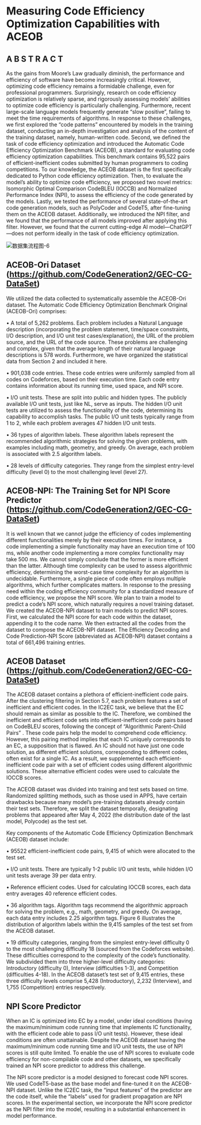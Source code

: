 # Measuring Code Efficiency Optimization Capabilities with ACEOB

## A B S T R A C T

As the gains from Moore’s Law gradually diminish, the performance and efficiency of software
have become increasingly critical. However, optimizing code efficiency remains a formidable
challenge, even for professional programmers. Surprisingly, research on code efficiency optimization is relatively sparse, and rigorously assessing models’ abilities to optimize code efficiency is particularly challenging. Furthermore, recent large-scale language models frequently
generate “slow positive”, failing to meet the time requirements of algorithms. In response to
these challenges, we first explored the “code patterns” encountered by models in the training
dataset, conducting an in-depth investigation and analysis of the content of the training dataset,
namely, human-written code. Second, we defined the task of code efficiency optimization and
introduced the Automatic Code Efficiency Optimization Benchmark (ACEOB), a standard for
evaluating code efficiency optimization capabilities. This benchmark contains 95,522 pairs of
efficient-inefficient codes submitted by human programmers to coding competitions. To our
knowledge, the ACEOB dataset is the first specifically dedicated to Python code efficiency
optimization. Then, to evaluate the model’s ability to optimize code efficiency, we proposed
two novel metrics: Isomorphic Optimal Comparison CodeBLEU (IOCCB) and Normalized
Performance Index (NPI), to assess the efficiency of the code generated by the models. Lastly,
we tested the performance of several state-of-the-art code generation models, such as PolyCoder
and CodeT5, after fine-tuning them on the ACEOB dataset. Additionally, we introduced the
NPI filter, and we found that the performance of all models improved after applying this filter.
However, we found that the current cutting-edge AI model—ChatGPT—does not perform ideally
in the task of code efficiency optimization. 


![数据集流程图-6](https://github.com/CodeGeneration2/ACEOB/assets/95161813/85487a1c-c56b-46fa-ad47-7f318e091a68)


## ACEOB-Ori Dataset (https://github.com/CodeGeneration2/GEC-CG-DataSet)

We utilized the data collected to systematically assemble the ACEOB-Ori dataset.
The Automatic Code Efficiency Optimization Benchmark Original (ACEOB-Ori) comprises:

• A total of 5,262 problems. Each problem includes a Natural Language description (incorporating the problem
statement, time/space constraints, I/O description, and I/O unit test cases/explanation), the URL of the problem
source, and the URL of the code source. These problems are challenging and complex, given that the average
length of their natural language descriptions is 578 words. Furthermore, we have organized the statistical data
from Section 2 and included it here.

• 901,038 code entries. These code entries were uniformly sampled from all codes on Codeforces, based on their
execution time. Each code entry contains information about its running time, used space, and NPI score.

• I/O unit tests. These are split into public and hidden types. The publicly available I/O unit tests, just like NL,
serve as inputs. The hidden I/O unit tests are utilized to assess the functionality of the code, determining its
capability to accomplish tasks. The public I/O unit tests typically range from 1 to 2, while each problem averages
47 hidden I/O unit tests.

• 36 types of algorithm labels. These algorithm labels represent the recommended algorithmic strategies for
solving the given problems, with examples including math, geometry, and greedy. On average, each problem is
associated with 2.5 algorithm labels.

• 28 levels of difficulty categories. They range from the simplest entry-level difficulty (level 0) to the most
challenging level (level 27).



## ACEOB-NPI: The Training Set for NPI Score Predictor (https://github.com/CodeGeneration2/GEC-CG-DataSet)

It is well known that we cannot judge the efficiency of codes implementing different functionalities merely by their
execution times. For instance, a code implementing a simple functionality may have an execution time of 100 ms, while
another code implementing a more complex functionality may take 500 ms. We cannot simply conclude that the former
is more efficient than the latter. Although time complexity can be used to assess algorithmic efficiency, determining
the worst-case time complexity for an algorithm is undecidable. Furthermore, a single piece of code often employs
multiple algorithms, which further complicates matters. In response to the pressing need within the coding efficiency
community for a standardized measure of code efficiency, we propose the NPI score. We plan to train
a model to predict a code’s NPI score, which naturally requires a novel training dataset.
We created the ACEOB-NPI dataset to train models to predict NPI scores. First, we calculated the NPI score for each
code within the dataset, appending it to the code name. We then extracted all the codes from the dataset to compose the
ACEOB-NPI dataset. The Efficiency Decoding and Code Prediction-NPI Score (abbreviated as ACEOB-NPI) dataset
contains a total of 661,496 training entries.



## ACEOB Dataset (https://github.com/CodeGeneration2/GEC-CG-DataSet)

The ACEOB dataset contains a plethora of efficient-inefficient code pairs. After the clustering filtering in Section
5.7, each problem features a set of inefficient and efficient codes. In the IC2EC task, we believe that the EC should
remain as similar as possible to the IC. Therefore, we combined the inefficient and efficient code sets
into efficient-inefficient code pairs based on CodeBLEU scores, following the concept of “Algorithmic Parent-Child
Pairs” . These code pairs help the model to comprehend code efficiency. However, this pairing method
implies that each IC uniquely corresponds to an EC, a supposition that is flawed. An IC should not have just one code
solution, as different efficient solutions, corresponding to different codes, often exist for a single IC. As a result, we
supplemented each efficient-inefficient code pair with a set of efficient codes using different algorithmic solutions.
These alternative efficient codes were used to calculate the IOCCB scores.

The ACEOB dataset was divided into training and test sets based on time. Randomized splitting methods, such as
those used in APPS, have certain drawbacks because many model’s pre-training datasets already contain their test sets.
Therefore, we split the dataset temporally, designating problems that appeared after May 4, 2022 (the distribution date
of the last model, Polycode) as the test set.

Key components of the Automatic Code Efficiency Optimization Benchmark (ACEOB) dataset include:

• 95522 efficient-inefficient code pairs, 9,415 of which were allocated to the test set.

• I/O unit tests. There are typically 1-2 public I/O unit tests, while hidden I/O unit tests average 39 per data entry.

• Reference efficient codes. Used for calculating IOCCB scores, each data entry averages 40 reference efficient
codes.

• 36 algorithm tags. Algorithm tags recommend the algorithmic approach for solving the problem, e.g., math,
geometry, and greedy. On average, each data entry includes 2.25 algorithm tags. Figure 6 illustrates the
distribution of algorithm labels within the 9,415 samples of the test set from the ACEOB dataset.

• 19 difficulty categories, ranging from the simplest entry-level difficulty 0 to the most challenging difficulty
18 (sourced from the Codeforces website). These difficulties correspond to the complexity of the code’s
functionality. We subdivided them into three higher-level difficulty categories: Introductory (difficulty 0),
Interview (difficulties 1-3), and Competition (difficulties 4-18). In the ACEOB dataset’s test set of 9,415 entries,
these three difficulty levels comprise 5,428 (Introductory), 2,232 (Interview), and 1,755 (Competition) entries
respectively.











## NPI Score Predictor

When an IC is optimized into EC by a model, under ideal conditions (having the maximum/minimum code running
time that implements IC functionality, with the efficient code able to pass I/O unit tests). However, these ideal conditions are often unattainable. Despite the ACEOB dataset
having the maximum/minimum code running time and I/O unit tests, the use of NPI scores is still quite limited. To
enable the use of NPI scores to evaluate code efficiency for non-compilable code and other datasets, we specifically
trained an NPI score predictor to address this challenge.

The NPI score predictor is a model designed to forecast code NPI scores. We used CodeT5-base as the base
model and fine-tuned it on the ACEOB-NPI dataset. Unlike the IC2EC task, the “input features” of the predictor are the
code itself, while the “labels” used for gradient propagation are NPI scores. In the experimental section, we incorporate
the NPI score predictor as the NPI filter into the model, resulting in a substantial enhancement in model performance.
